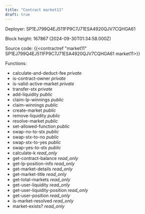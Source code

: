 ```yaml
---
title: "Contract market11"
draft: true
---
```

Deployer: SP1EJ799Q4EJ511FP9C7J71ESA4920QJV7CQHGA61


 



Block height: 167867 (2024-09-30T01:34:58.000Z)

Source code: {{<contractref "market11" SP1EJ799Q4EJ511FP9C7J71ESA4920QJV7CQHGA61 market11>}}

Functions:

* calculate-and-deduct-fee _private_
* is-contract-owner _private_
* is-valid-active-market _private_
* transfer-stx _private_
* add-liquidity _public_
* claim-lp-winnings _public_
* claim-winnings _public_
* create-market _public_
* remove-liquidity _public_
* resolve-market _public_
* set-allowed-function _public_
* swap-no-to-stx _public_
* swap-stx-to-no _public_
* swap-stx-to-yes _public_
* swap-yes-to-stx _public_
* calculate-k _read_only_
* get-contract-balance _read_only_
* get-lp-position-info _read_only_
* get-market-details _read_only_
* get-market-title _read_only_
* get-total-markets _read_only_
* get-user-liquidity _read_only_
* get-user-liquidity-position _read_only_
* get-user-position _read_only_
* is-market-resolved _read_only_
* market-exists? _read_only_
